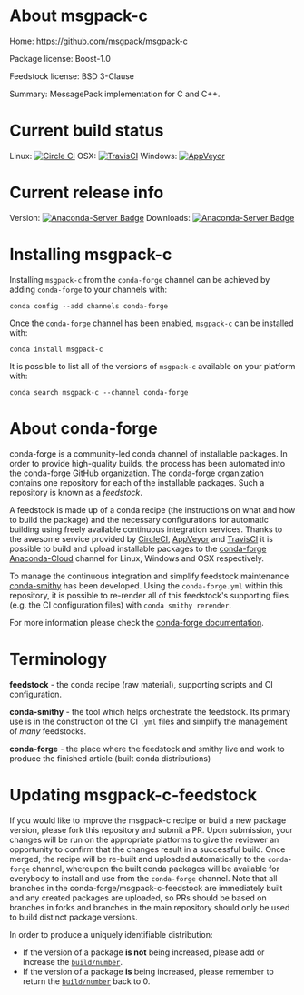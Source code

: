 About msgpack-c
===============

Home: https://github.com/msgpack/msgpack-c

Package license: Boost-1.0

Feedstock license: BSD 3-Clause

Summary: MessagePack implementation for C and C++.



Current build status
====================

Linux: [![Circle CI](https://circleci.com/gh/conda-forge/msgpack-c-feedstock.svg?style=shield)](https://circleci.com/gh/conda-forge/msgpack-c-feedstock)
OSX: [![TravisCI](https://travis-ci.org/conda-forge/msgpack-c-feedstock.svg?branch=master)](https://travis-ci.org/conda-forge/msgpack-c-feedstock)
Windows: [![AppVeyor](https://ci.appveyor.com/api/projects/status/github/conda-forge/msgpack-c-feedstock?svg=True)](https://ci.appveyor.com/project/conda-forge/msgpack-c-feedstock/branch/master)

Current release info
====================
Version: [![Anaconda-Server Badge](https://anaconda.org/conda-forge/msgpack-c/badges/version.svg)](https://anaconda.org/conda-forge/msgpack-c)
Downloads: [![Anaconda-Server Badge](https://anaconda.org/conda-forge/msgpack-c/badges/downloads.svg)](https://anaconda.org/conda-forge/msgpack-c)

Installing msgpack-c
====================

Installing `msgpack-c` from the `conda-forge` channel can be achieved by adding `conda-forge` to your channels with:

```
conda config --add channels conda-forge
```

Once the `conda-forge` channel has been enabled, `msgpack-c` can be installed with:

```
conda install msgpack-c
```

It is possible to list all of the versions of `msgpack-c` available on your platform with:

```
conda search msgpack-c --channel conda-forge
```


About conda-forge
=================

conda-forge is a community-led conda channel of installable packages.
In order to provide high-quality builds, the process has been automated into the
conda-forge GitHub organization. The conda-forge organization contains one repository
for each of the installable packages. Such a repository is known as a *feedstock*.

A feedstock is made up of a conda recipe (the instructions on what and how to build
the package) and the necessary configurations for automatic building using freely
available continuous integration services. Thanks to the awesome service provided by
[CircleCI](https://circleci.com/), [AppVeyor](http://www.appveyor.com/)
and [TravisCI](https://travis-ci.org/) it is possible to build and upload installable
packages to the [conda-forge](https://anaconda.org/conda-forge)
[Anaconda-Cloud](http://docs.anaconda.org/) channel for Linux, Windows and OSX respectively.

To manage the continuous integration and simplify feedstock maintenance
[conda-smithy](http://github.com/conda-forge/conda-smithy) has been developed.
Using the ``conda-forge.yml`` within this repository, it is possible to re-render all of
this feedstock's supporting files (e.g. the CI configuration files) with ``conda smithy rerender``.

For more information please check the [conda-forge documentation](https://conda-forge.org/docs/).

Terminology
===========

**feedstock** - the conda recipe (raw material), supporting scripts and CI configuration.

**conda-smithy** - the tool which helps orchestrate the feedstock.
                   Its primary use is in the construction of the CI ``.yml`` files
                   and simplify the management of *many* feedstocks.

**conda-forge** - the place where the feedstock and smithy live and work to
                  produce the finished article (built conda distributions)


Updating msgpack-c-feedstock
============================

If you would like to improve the msgpack-c recipe or build a new
package version, please fork this repository and submit a PR. Upon submission,
your changes will be run on the appropriate platforms to give the reviewer an
opportunity to confirm that the changes result in a successful build. Once
merged, the recipe will be re-built and uploaded automatically to the
`conda-forge` channel, whereupon the built conda packages will be available for
everybody to install and use from the `conda-forge` channel.
Note that all branches in the conda-forge/msgpack-c-feedstock are
immediately built and any created packages are uploaded, so PRs should be based
on branches in forks and branches in the main repository should only be used to
build distinct package versions.

In order to produce a uniquely identifiable distribution:
 * If the version of a package **is not** being increased, please add or increase
   the [``build/number``](http://conda.pydata.org/docs/building/meta-yaml.html#build-number-and-string).
 * If the version of a package **is** being increased, please remember to return
   the [``build/number``](http://conda.pydata.org/docs/building/meta-yaml.html#build-number-and-string)
   back to 0.